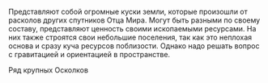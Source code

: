 Представляют собой огромные куски земли, которые произошли от расколов других спутников Отца Мира. Могут быть разными по своему составу, представляют ценность своими ископаемыми ресурсами. На них также строятся свои небольшие поселения, так как это неплохая основа и сразу куча ресурсов поблизости. Однако надо решать вопрос с гравитацией и ориентацией в пространстве.

Ряд крупных Осколков